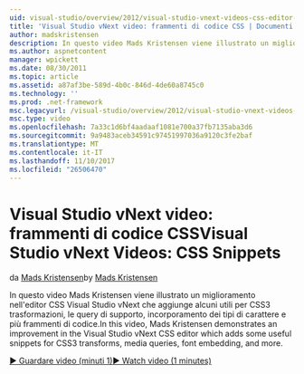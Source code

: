 ```yaml
---
uid: visual-studio/overview/2012/visual-studio-vnext-videos-css-editor-snippets
title: 'Visual Studio vNext video: frammenti di codice CSS | Documenti Microsoft'
author: madskristensen
description: In questo video Mads Kristensen viene illustrato un miglioramento nell'editor CSS Visual Studio vNext che aggiunge alcuni utili frammenti di codice per le trasformazioni CSS3, domande e di supporti...
ms.author: aspnetcontent
manager: wpickett
ms.date: 08/30/2011
ms.topic: article
ms.assetid: a87af3be-589d-4b0c-846d-4de60a8745c0
ms.technology: ''
ms.prod: .net-framework
msc.legacyurl: /visual-studio/overview/2012/visual-studio-vnext-videos-css-editor-snippets
msc.type: video
ms.openlocfilehash: 7a33c1d6bf4aadaaf1081e700a37fb7135aba3d6
ms.sourcegitcommit: 9a9483aceb34591c97451997036a9120c3fe2baf
ms.translationtype: MT
ms.contentlocale: it-IT
ms.lasthandoff: 11/10/2017
ms.locfileid: "26506470"
---
```

<a name="visual-studio-vnext-videos-css-snippets"></a><span data-ttu-id="bceaa-103">Visual Studio vNext video: frammenti di codice CSS</span><span class="sxs-lookup"><span data-stu-id="bceaa-103">Visual Studio vNext Videos: CSS Snippets</span></span>
====================
<span data-ttu-id="bceaa-104">da [Mads Kristensen](https://github.com/madskristensen)</span><span class="sxs-lookup"><span data-stu-id="bceaa-104">by [Mads Kristensen](https://github.com/madskristensen)</span></span>

<span data-ttu-id="bceaa-105">In questo video Mads Kristensen viene illustrato un miglioramento nell'editor CSS Visual Studio vNext che aggiunge alcuni utili per CSS3 trasformazioni, le query di supporto, incorporamento dei tipi di carattere e più frammenti di codice.</span><span class="sxs-lookup"><span data-stu-id="bceaa-105">In this video, Mads Kristensen demonstrates an improvement in the Visual Studio vNext CSS editor which adds some useful snippets for CSS3 transforms, media queries, font embedding, and more.</span></span>

[<span data-ttu-id="bceaa-106">&#9654; Guardare video (minuti 1)</span><span class="sxs-lookup"><span data-stu-id="bceaa-106">&#9654; Watch video (1 minutes)</span></span>](https://channel9.msdn.com/Blogs/ASP-NET-Site-Videos/visual-studio-vnext-videos-css-editor-snippets)
